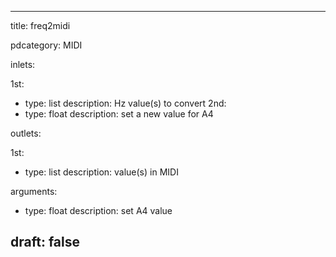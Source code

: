 --- 


title: freq2midi

pdcategory: MIDI

inlets:

  1st:
  - type: list
    description: Hz value(s) to convert
  2nd:
  - type: float
    description: set a new value for A4

outlets:

  1st:
  - type: list
    description: value(s) in MIDI

arguments:
  - type: float
    description: set A4 value





draft: false
---